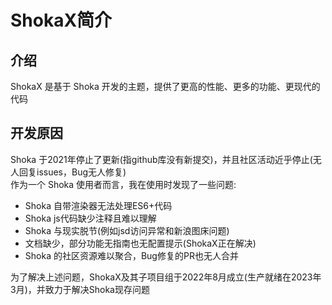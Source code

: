 # ShokaX简介
## 介绍
ShokaX 是基于 Shoka 开发的主题，提供了更高的性能、更多的功能、更现代的代码

## 开发原因
Shoka 于2021年停止了更新(指github库没有新提交)，并且社区活动近乎停止(无人回复issues，Bug无人修复) \
作为一个 Shoka 使用者而言，我在使用时发现了一些问题:
- Shoka 自带渲染器无法处理ES6+代码
- Shoka js代码缺少注释且难以理解
- Shoka 与现实脱节(例如jsd访问异常和新浪图床问题)
- 文档缺少，部分功能无指南也无配置提示(ShokaX正在解决)
- Shoka 的社区资源难以聚合，Bug修复的PR也无人合并

为了解决上述问题，ShokaX及其子项目组于2022年8月成立(生产就绪在2023年3月)，并致力于解决Shoka现存问题
